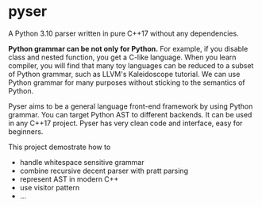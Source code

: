 # pyser
A Python 3.10 parser written in pure C++17 without any dependencies.

**Python grammar can be not only for Python.** For example, if you disable class and nested function, you get a C-like language. When you learn compiler, you will find that many toy languages can be reduced to a subset of Python grammar, such as LLVM's Kaleidoscope tutorial. We can use Python grammar for many purposes without sticking to the semantics of Python.

Pyser aims to be a general language front-end framework by using Python grammar. You can target Python AST to different backends. It can be used in any C++17 project. Pyser has very clean code and interface, easy for beginners.

This project demostrate how to
- handle whitespace sensitive grammar 
- combine recursive decent parser with pratt parsing
- represent AST in modern C++
- use visitor pattern
- ...
